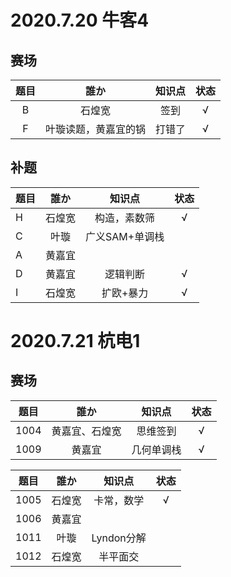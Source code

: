 # 2020.7.20 牛客4

## 赛场

|题目       |誰か         |知识点            |状态|
|:---:|:--------------:|:--------------:|:-----:|
|B|石煌宽|签到|√|
|F|叶璇读题，黄嘉宜的锅|打错了|√|

## 补题

|题目       |誰か         |知识点            |状态|
| -------------|:--------------:|:--------------:|:-----:|
|H|石煌宽|构造，素数筛|√|
|C|叶璇|广义SAM+单调栈||
|A|黄嘉宜|||
|D|黄嘉宜|逻辑判断|√|
|I|石煌宽|扩欧+暴力|√|

# 2020.7.21 杭电1

## 赛场

|题目       |誰か         |知识点            |状态|
|:---:|:--------------:|:--------------:|:-----:|
|1004|黄嘉宜、石煌宽|思维签到|√|
|1009|黄嘉宜|几何单调栈|√|

|题目       |誰か         |知识点            |状态|
|:---:|:--------------:|:--------------:|:-----:|
|1005|石煌宽|卡常，数学|√|
|1006|黄嘉宜|||
|1011|叶璇|Lyndon分解||
|1012|石煌宽|半平面交||
